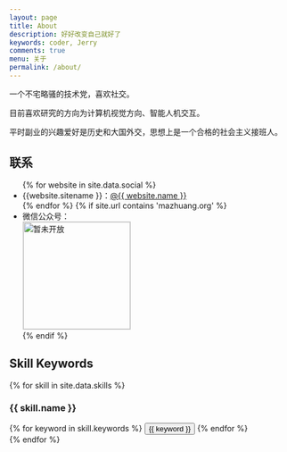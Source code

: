 ```yaml
---
layout: page
title: About
description: 好好改变自己就好了
keywords: coder, Jerry
comments: true
menu: 关于
permalink: /about/
---
```


一个不宅略骚的技术党，喜欢社交。

目前喜欢研究的方向为计算机视觉方向、智能人机交互。

平时副业的兴趣爱好是历史和大国外交，思想上是一个合格的社会主义接班人。

## 联系

<ul>
{% for website in site.data.social %}
<li>{{website.sitename }}：<a href="{{ website.url }}" target="_blank">@{{ website.name }}</a></li>
{% endfor %}
{% if site.url contains 'mazhuang.org' %}
<li>
微信公众号：<br />
<img style="height:192px;width:192px;border:1px solid lightgrey;" src="{{ assets_base_url }}/assets/images/qrcode.jpg" alt="暂未开放" />
</li>
{% endif %}
</ul>


## Skill Keywords

{% for skill in site.data.skills %}
### {{ skill.name }}
<div class="btn-inline">
{% for keyword in skill.keywords %}
<button class="btn btn-outline" type="button">{{ keyword }}</button>
{% endfor %}
</div>
{% endfor %}
